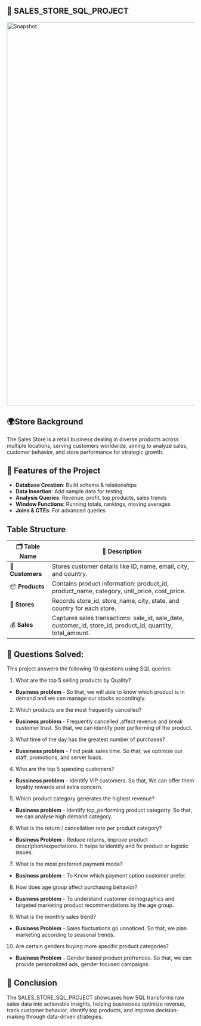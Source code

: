 ## 📌 SALES_STORE_SQL_PROJECT

<img width="1536" height="1024" alt="Snapshot" src="https://github.com/user-attachments/assets/c250cebc-9f11-420a-9a9a-394adef749b8" />


## 🌍Store Background

The Sales Store is a retail business dealing in diverse products across multiple locations, serving customers worldwide, aiming to analyze sales, customer behavior, and store performance for strategic growth.


## 🔹 Features of the Project

- **Database Creation**:  Build schema & relationships
- **Data Insertion**:  Add sample data for testing
- **Analysis Queries**:  Revenue, profit, top products, sales trends
- **Window Functions**:  Running totals, rankings, moving averages
- **Joins & CTEs**:  For advanced queries

## Table Structure 

| 🗂 Table Name    | 📌 Description                                                                                                    |
| ---------------- | ----------------------------------------------------------------------------------------------------------------- |
| 👥 **Customers** | Stores customer details like ID, name, email, city, and country.                                                  |
| 📦 **Products**  | Contains product information: product\_id, product\_name, category, unit\_price, cost\_price.                     |
| 🏬 **Stores**    | Records store\_id, store\_name, city, state, and country for each store.                                          |
| 💰 **Sales**     | Captures sales transactions: sale\_id, sale\_date, customer\_id, store\_id, product\_id, quantity, total\_amount. |


## 🎯 Questions Solved:
This project answers the following 10 questions using SQL queries:

1. What are the top 5 selling products by Quality?
- **Business problem** - So that, we will able to know which product is in demand and we can manage our stocks accordingly.

2. Which products are the most frequently cancelled?
- **Business problem** - Frequently cancelled ,affect revenue and break customer trust. So that, we can identify poor performing of the product.

3. What time of the day has the greatest number of purchases?
- **Bussiness problem** - Find peak sales time. So that, we optimize our staff, promotions, and server loads.

4. Who are the top 5 spending customers?
- **Bussiness problem** - Identify VIP customers. So that, We can offer them loyality rewards and extra concern.

5. Which product category generates the highest revenue?
- **Business problem** - Identify top_performing product categorty. So that, we can analyse high demand category.

6. What is the return / cancellation rate per product category?
- **Business Problem** - Reduce returns, improve product description/expectations. It helps to identify and fix product or logistic issues.

7. What is the most preferred payment mode?
- **Business problem** - To Know which payment option customer prefer.

8. How does age group affect purchasing behavior?
- **Business problem** - To understand customer demographics and targeted marketing product recommendations by the age group.

9. What is the monthly sales trend?
- **Business Problem** - Sales fluctuations go unnoticed. So that, we plan marketing according to seasonal trends.

10. Are certain genders buying more specific product categories?
- **Business Problem** - Gender based product prefrences. So that, we can provide personalized ads, gender focused campaigns.


## 🏬 Conclusion

The SALES_STORE_SQL_PROJECT showcases how SQL transforms raw sales data into actionable insights, helping businesses optimize revenue, track customer behavior, identify top products, and improve decision-making through data-driven strategies.
